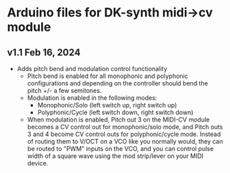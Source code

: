 # Arduino files for DK-synth midi->cv module
## v1.1 Feb 16, 2024
* Adds pitch bend and modulation control functionality
  - Pitch bend is enabled for all monophonic and polyphonic configurations and depending on the controller should bend the pitch +/- a few semitones.
  - Modulation is enabled in the following modes:
    - Monophonic/Solo (left switch up, right switch up)
    - Polyphonic/Cycle (left switch down, right switch down)
  - When modulation is enabled, Pitch out 3 on the MIDI-CV module becomes a CV control out for monophonic/solo mode,  and Pitch outs 3 and 4 become CV control outs for polyphonic/cycle mode. Instead of routing them to V/OCT on a VCO like you normally would, they can be routed to "PWM" inputs on the VCO, and you can control pulse width of a square wave using the mod strip/lever on your MIDI device. 
